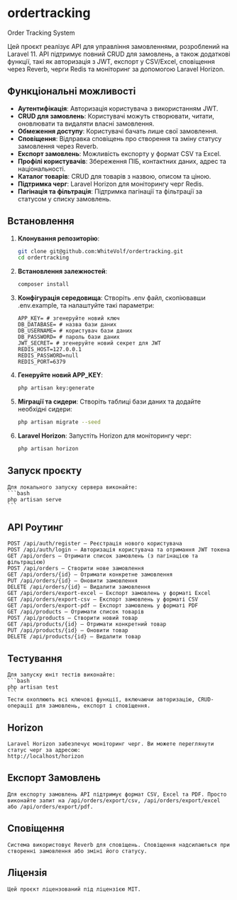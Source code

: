 # ordertracking
Order Tracking System

Цей проєкт реалізує API для управління замовленнями, розроблений на Laravel 11. API підтримує повний CRUD для замовлень, а також додаткові функції, такі як авторизація з JWT, експорт у CSV/Excel, сповіщення через Reverb, черги Redis та моніторинг за допомогою Laravel Horizon.

## Функціональні можливості

- **Аутентифікація**: Авторизація користувача з використанням JWT.
- **CRUD для замовлень**: Користувачі можуть створювати, читати, оновлювати та видаляти власні замовлення.
- **Обмеження доступу**: Користувачі бачать лише свої замовлення.
- **Сповіщення**: Відправка сповіщень про створення та зміну статусу замовлення через Reverb.
- **Експорт замовлень**: Можливість експорту у формат CSV та Excel.
- **Профілі користувачів**: Збереження ПІБ, контактних даних, адрес та національності.
- **Каталог товарів**: CRUD для товарів з назвою, описом та ціною.
- **Підтримка черг**: Laravel Horizon для моніторингу черг Redis.
- **Пагінація та фільтрація**: Підтримка пагінації та фільтрації за статусом у списку замовлень.

## Встановлення

1. **Клонування репозиторію**:
   ```bash
   git clone git@github.com:WhiteVolf/ordertracking.git
   cd ordertracking
   ```

2. **Встановлення залежностей**:
    ```bash
    composer install
    ```

3. **Конфігурація середовища**:
    Створіть .env файл, скопіювавши .env.example, та налаштуйте такі параметри:

    ```env
    APP_KEY= # згенеруйте новий ключ
    DB_DATABASE= # назва бази даних
    DB_USERNAME= # користувач бази даних
    DB_PASSWORD= # пароль бази даних
    JWT_SECRET= # згенеруйте новий секрет для JWT
    REDIS_HOST=127.0.0.1
    REDIS_PASSWORD=null
    REDIS_PORT=6379
    ```

4. **Генеруйте новий APP_KEY**:
    ```bash
    php artisan key:generate
    ```

5. **Міграції та сидери**:
    Створіть таблиці бази даних та додайте необхідні сидери:
    ```bash
    php artisan migrate --seed
    ```

6. **Laravel Horizon**:
    Запустіть Horizon для моніторингу черг:
    ```bash
    php artisan horizon
    ```

## Запуск проєкту

    Для локального запуску сервера виконайте:
    ```bash
    php artisan serve
    ```

## API Роутинг
    POST /api/auth/register – Реєстрація нового користувача
    POST /api/auth/login – Авторизація користувача та отримання JWT токена
    GET /api/orders – Отримати список замовлень (з пагінацією та фільтрацією)
    POST /api/orders – Створити нове замовлення
    GET /api/orders/{id} – Отримати конкретне замовлення
    PUT /api/orders/{id} – Оновити замовлення
    DELETE /api/orders/{id} – Видалити замовлення
    GET /api/orders/export-excel – Експорт замовлень у форматі Excel
    GET /api/orders/export-csv – Експорт замовлень у форматі CSV
    GET /api/orders/export-pdf – Експорт замовлень у форматі PDF
    GET /api/products – Отримати список товарів
    POST /api/products – Створити новий товар
    GET /api/products/{id} – Отримати конкретний товар
    PUT /api/products/{id} – Оновити товар
    DELETE /api/products/{id} – Видалити товар

## Тестування

    Для запуску юніт тестів виконайте:
    ```bash
    php artisan test
    ```
    Тести охоплюють всі ключові функції, включаючи авторизацію, CRUD-операції для замовлень, експорт і сповіщення.

## Horizon
    Laravel Horizon забезпечує моніторинг черг. Ви можете переглянути статус черг за адресою:
    http://localhost/horizon

## Експорт Замовлень
    Для експорту замовлень API підтримує формат CSV, Excel та PDF. Просто виконайте запит на /api/orders/export/csv, /api/orders/export/excel або /api/orders/export/pdf.

## Сповіщення
    Система використовує Reverb для сповіщень. Сповіщення надсилаються при створенні замовлення або зміні його статусу.

## Ліцензія
    Цей проєкт ліцензований під ліцензією MIT.
